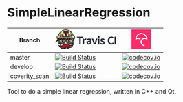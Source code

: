 # SimpleLinearRegression

Branch|[![Travis CI logo](TravisCI.png)](https://travis-ci.org)|[![Codecov logo](Codecov.png)](https://www.codecov.io)
---|---|---
master|[![Build Status](https://travis-ci.org/richelbilderbeek/SimpleLinearRegression.svg?branch=master)](https://travis-ci.org/richelbilderbeek/Maziak)|[![codecov.io](https://codecov.io/github/richelbilderbeek/Maziak/coverage.svg?branch=master)](https://codecov.io/github/richelbilderbeek/Maziak/branch/master)
develop|[![Build Status](https://travis-ci.org/richelbilderbeek/Maziak.svg?branch=develop)](https://travis-ci.org/richelbilderbeek/Maziak)|[![codecov.io](https://codecov.io/github/richelbilderbeek/Maziak/coverage.svg?branch=develop)](https://codecov.io/github/richelbilderbeek/Maziak/branch/develop)
coverity_scan|[![Build Status](https://travis-ci.org/richelbilderbeek/Maziak.svg?branch=coverity_scan)](https://travis-ci.org/richelbilderbeek/Maziak)|[![codecov.io](https://codecov.io/github/richelbilderbeek/Maziak/coverage.svg?branch=coverity_scan)](https://codecov.io/github/richelbilderbeek/Maziak/branch/coverity_scan)

Tool to do a simple linear regression, written in C++ and Qt.

